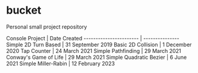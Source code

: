 # bucket
Personal small project repository

Console
Project                 | Date Created
----------------------- | ---------------
Simple 2D Turn Based    | 31 September 2019
Basic 2D Collision      | 1 December 2020
Tap Counter             | 24 March 2021
Simple Pathfinding      | 29 March 2021
Conway's Game of Life   | 29 March 2021
Simple Quadratic Bezier | 6 June 2021
Simple Miller-Rabin     | 12 February 2023
